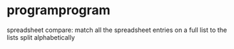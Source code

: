 # programprogram
spreadsheet compare: match all the spreadsheet entries on a full list to the lists split alphabetically

